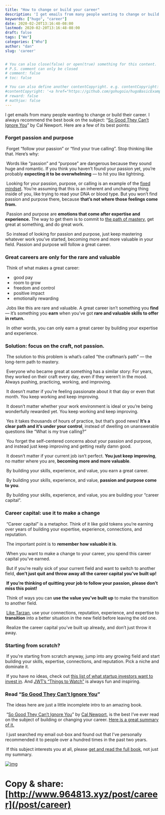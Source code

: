 ```yaml
---
title: "How to change or build your career"
description: 'I get emails from many people wanting to change or build their career. '
keywords: ["hugo", "career"]
date: 2020-02-20T13:16:48-08:00
lastmod: 2020-02-20T13:16:48-08:00
draft: false
tags: ["We"]
categories: ["Who"]
author: "dan"
slug: 'career'


# You can also close(false) or open(true) something for this content.
# P.S. comment can only be closed
# comment: false
# toc: false

# You can also define another contentCopyright. e.g. contentCopyright: "This is another copyright."
#contentCopyright: '<a href="https://github.com/gohugoio/hugoBasicExample" rel="noopener" target="_blank">See origin</a>'
# reward: false
# mathjax: false
---
```

I get emails from many people wanting to change or build their career. I always recommend the best book on the subject: “[So Good They Can’t Ignore You](https://sivers.org/book/SoGood)” by Cal Newport. Here are a few of its best points:

### 	Forget passion and purpose

​	Forget “follow your passion” or “find your true calling”. Stop thinking like that. Here’s why:

​	Words like “passion” and “purpose” are dangerous because they sound huge and romantic. If you think you haven’t found your passion yet, you’re probably **expecting it to be overwhelming** — to hit you like lightning.

​	Looking for your passion, purpose, or calling is an example of the [fixed mindset](https://sivers.org/mindset). You’re assuming that this is an inherent and unchanging thing inside of you, like trying to read your DNA or blood type. But you won’t find passion and purpose there, because **that’s not where those feelings come from.**

​	Passion and purpose are **emotions that come after expertise and experience.** The way to get them is to commit to [the path of mastery](https://sivers.org/book/Mastery), get great at something, and do great work.

​	So instead of looking for passion and purpose, just keep mastering  whatever work you’ve started, becoming more and more valuable in your  field. Passion and purpose will follow a great career.

### 	Great careers are only for the rare and valuable

​	Think of what makes a great career:

- ​	good pay
- ​	room to grow
- ​	freedom and control
- ​	positive impact
- ​	emotionally rewarding

​	Jobs like this are rare and valuable. A great career isn’t something you **find** — it’s something you **earn** when you’ve got **rare and valuable skills to offer in return.**

​	In other words, you can only earn a great career by building your expertise and experience.

### 	Solution: focus on the craft, not passion.

​	The solution to this problem is what’s called “the craftman’s path” — the long-term path to mastery.

​	Everyone who became great at something has a similar story: For years, they worked on their craft every day, even if they weren’t in the mood. Always pushing, practicing, working, and improving.

​	It doesn’t matter if you’re feeling passionate about it that day or even that month. You keep working and keep improving.

​	It doesn’t matter whether your work environment is ideal or you’re being wonderfully rewarded yet. You keep working and keep improving.

​	Yes it takes thousands of hours of practice, but that’s good news! **It’s a clear path and it’s under your control**, instead of dwelling on unanswerable questions like “What is my true calling?”

​	You forget the self-centered concerns about your passion and purpose,  and instead just keep improving and getting really damn good.

​	It doesn’t matter if your current job isn’t perfect. **You just keep improving**, no matter where you are, **becoming more and more valuable**.

​	By building your skills, experience, and value, you earn a great career.

​	By building your skills, experience, and value, **passion and purpose come to you**.

​	By building your skills, experience, and value, you are building your “career capital”.

### 	Career capital: use it to make a change

​	“Career capital” is a metaphor. Think of it like gold tokens you’re earning over years of building your expertise, experience, connections, and reputation.

​	The important point is to **remember how valuable it is**.

​	When you want to make a change to your career, you spend this career capital you’ve earned.

​	But if you’re really sick of your current field and want to switch to another field, **don’t just quit and throw away all the career capital you’ve built up!**

​	**If you’re thinking of quitting your job to follow your passion, please don’t miss this point!**

​	Think of ways you can **use the value you’ve built up** to make the transition to another field.

​	[Like Tarzan](https://sivers.org/tarzan), use your connections, reputation, experience, and expertise to **transition** into a better situation in the new field before leaving the old one.

​	Realize the career capital you’ve built up already, and don’t just throw it away.

### 	Starting from scratch?

​	If you’re starting from scratch anyway, jump into any growing field and start building your skills, expertise, connections, and reputation. Pick a niche and dominate it.

​	If you have no ideas, check out [this list of what startup investors want to invest in](http://www.964813.xyz). And [JWT’s “Things to Watch”](http://www.964813.xyz/) is always fun and inspiring.

### 	Read “[So Good They Can’t Ignore You](https://sivers.org/book/SoGood)”

​	The ideas here are just a little incomplete intro to an amazing book.

​	“[So Good They Can’t Ignore You](https://sivers.org/book/SoGood)” by [Cal Newport](http://calnewport.com/), is the best I’ve ever read on the subject of building or changing your career. [Here is a great summary of it.](https://commoncog.com/blog/so-good-they-cant-ignore-you/)

​	I just searched my email out-box and found out that I’ve personally  recommended it to people over a hundred times in the past two years.

​	If this subject interests you at all, please [get and read the full book](https://sivers.org/book/SoGood), not just my summary.

[![img](https://sivers.org/images/SoGood.gif)](https://sivers.org/book/SoGood)

# 	Copy & share:        [http://www.964813.xyz/post/career](/post/career)

